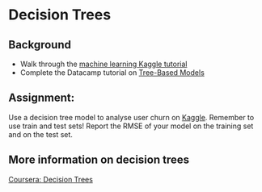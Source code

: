 # Decision Trees

## Background
- Walk through the [machine learning Kaggle tutorial](https://www.kaggle.com/learn/intro-to-machine-learning)
- Complete the Datacamp tutorial on [Tree-Based Models](https://www.datacamp.com/courses/machine-learning-with-tree-based-models-in-python)

## Assignment:
Use a decision tree model to analyse user churn on [Kaggle](https://www.kaggle.com/danilodiogo/churn-analysis-decision-tree-random-forest). Remember to use train and test sets! Report the RMSE of your model on the training set and on the test set.

## More information on decision trees
[Coursera: Decision Trees](https://www.coursera.org/lecture/python-machine-learning/decision-trees-Zj96A)
